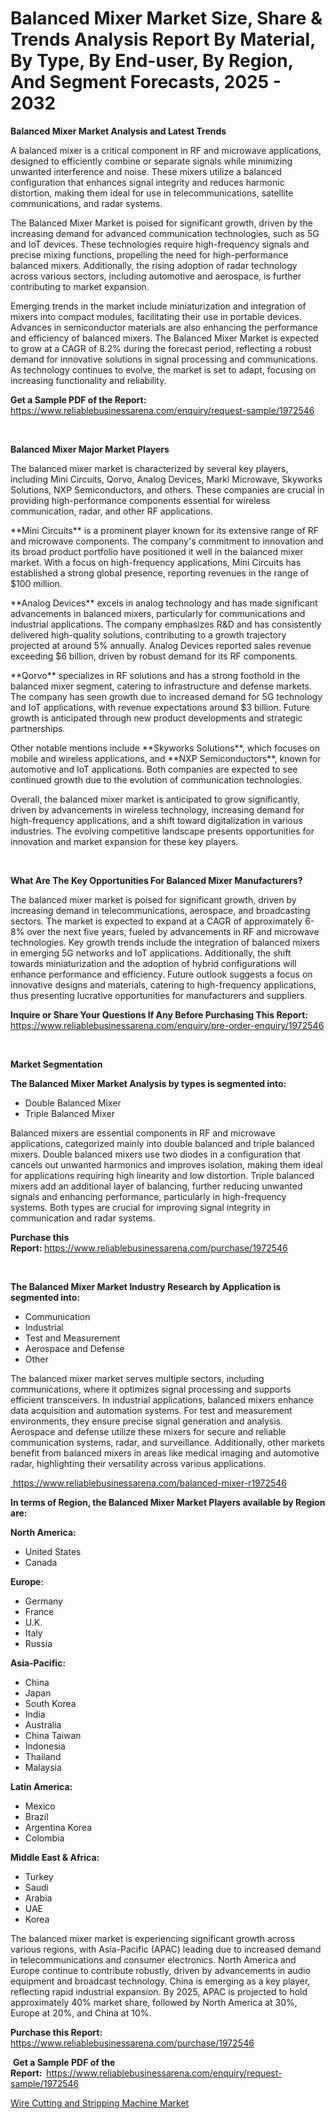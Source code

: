 <p><h1>Balanced Mixer Market Size, Share & Trends Analysis Report By Material, By Type, By End-user, By Region, And Segment Forecasts, 2025 - 2032</h1></p><p><strong>Balanced Mixer Market Analysis and Latest Trends</strong></p>
<p><p>A balanced mixer is a critical component in RF and microwave applications, designed to efficiently combine or separate signals while minimizing unwanted interference and noise. These mixers utilize a balanced configuration that enhances signal integrity and reduces harmonic distortion, making them ideal for use in telecommunications, satellite communications, and radar systems.</p><p>The Balanced Mixer Market is poised for significant growth, driven by the increasing demand for advanced communication technologies, such as 5G and IoT devices. These technologies require high-frequency signals and precise mixing functions, propelling the need for high-performance balanced mixers. Additionally, the rising adoption of radar technology across various sectors, including automotive and aerospace, is further contributing to market expansion.</p><p>Emerging trends in the market include miniaturization and integration of mixers into compact modules, facilitating their use in portable devices. Advances in semiconductor materials are also enhancing the performance and efficiency of balanced mixers. The Balanced Mixer Market is expected to grow at a CAGR of 8.2% during the forecast period, reflecting a robust demand for innovative solutions in signal processing and communications. As technology continues to evolve, the market is set to adapt, focusing on increasing functionality and reliability.</p></p>
<p><strong>Get a Sample PDF of the Report:&nbsp;</strong> <a href="https://www.reliablebusinessarena.com/enquiry/request-sample/1972546?utm_campaign=2288&utm_medium=2&utm_source=Github&utm_content=ia&utm_term=11022025&utm_id=balanced-mixer">https://www.reliablebusinessarena.com/enquiry/request-sample/1972546</a></p>
<p>&nbsp;</p>
<p><strong>Balanced Mixer Major Market Players</strong></p>
<p><p>The balanced mixer market is characterized by several key players, including Mini Circuits, Qorvo, Analog Devices, Marki Microwave, Skyworks Solutions, NXP Semiconductors, and others. These companies are crucial in providing high-performance components essential for wireless communication, radar, and other RF applications.</p><p>**Mini Circuits** is a prominent player known for its extensive range of RF and microwave components. The company's commitment to innovation and its broad product portfolio have positioned it well in the balanced mixer market. With a focus on high-frequency applications, Mini Circuits has established a strong global presence, reporting revenues in the range of $100 million.</p><p>**Analog Devices** excels in analog technology and has made significant advancements in balanced mixers, particularly for communications and industrial applications. The company emphasizes R&D and has consistently delivered high-quality solutions, contributing to a growth trajectory projected at around 5% annually. Analog Devices reported sales revenue exceeding $6 billion, driven by robust demand for its RF components.</p><p>**Qorvo** specializes in RF solutions and has a strong foothold in the balanced mixer segment, catering to infrastructure and defense markets. The company has seen growth due to increased demand for 5G technology and IoT applications, with revenue expectations around $3 billion. Future growth is anticipated through new product developments and strategic partnerships.</p><p>Other notable mentions include **Skyworks Solutions**, which focuses on mobile and wireless applications, and **NXP Semiconductors**, known for automotive and IoT applications. Both companies are expected to see continued growth due to the evolution of communication technologies.</p><p>Overall, the balanced mixer market is anticipated to grow significantly, driven by advancements in wireless technology, increasing demand for high-frequency applications, and a shift toward digitalization in various industries. The evolving competitive landscape presents opportunities for innovation and market expansion for these key players.</p></p>
<p>&nbsp;</p>
<p><strong>What Are The Key Opportunities For Balanced Mixer Manufacturers?</strong></p>
<p><p>The balanced mixer market is poised for significant growth, driven by increasing demand in telecommunications, aerospace, and broadcasting sectors. The market is expected to expand at a CAGR of approximately 6-8% over the next five years, fueled by advancements in RF and microwave technologies. Key growth trends include the integration of balanced mixers in emerging 5G networks and IoT applications. Additionally, the shift towards miniaturization and the adoption of hybrid configurations will enhance performance and efficiency. Future outlook suggests a focus on innovative designs and materials, catering to high-frequency applications, thus presenting lucrative opportunities for manufacturers and suppliers.</p></p>
<p><strong>Inquire or Share Your Questions If Any Before Purchasing This Report:</strong> <a href="https://www.reliablebusinessarena.com/enquiry/pre-order-enquiry/1972546?utm_campaign=2288&utm_medium=2&utm_source=Github&utm_content=ia&utm_term=11022025&utm_id=balanced-mixer">https://www.reliablebusinessarena.com/enquiry/pre-order-enquiry/1972546</a></p>
<p>&nbsp;</p>
<p><strong>Market Segmentation</strong></p>
<p><strong>The Balanced Mixer Market Analysis by types is segmented into:</strong></p>
<p><ul><li>Double Balanced Mixer</li><li>Triple Balanced Mixer</li></ul></p>
<p><p>Balanced mixers are essential components in RF and microwave applications, categorized mainly into double balanced and triple balanced mixers. Double balanced mixers use two diodes in a configuration that cancels out unwanted harmonics and improves isolation, making them ideal for applications requiring high linearity and low distortion. Triple balanced mixers add an additional layer of balancing, further reducing unwanted signals and enhancing performance, particularly in high-frequency systems. Both types are crucial for improving signal integrity in communication and radar systems.</p></p>
<p><strong>Purchase this Report:&nbsp;</strong><a href="https://www.reliablebusinessarena.com/purchase/1972546?utm_campaign=2288&utm_medium=2&utm_source=Github&utm_content=ia&utm_term=11022025&utm_id=balanced-mixer">https://www.reliablebusinessarena.com/purchase/1972546</a></p>
<p>&nbsp;</p>
<p><strong>The Balanced Mixer Market Industry Research by Application is segmented into:</strong></p>
<p><ul><li>Communication</li><li>Industrial</li><li>Test and Measurement</li><li>Aerospace and Defense</li><li>Other</li></ul></p>
<p><p>The balanced mixer market serves multiple sectors, including communications, where it optimizes signal processing and supports efficient transceivers. In industrial applications, balanced mixers enhance data acquisition and automation systems. For test and measurement environments, they ensure precise signal generation and analysis. Aerospace and defense utilize these mixers for secure and reliable communication systems, radar, and surveillance. Additionally, other markets benefit from balanced mixers in areas like medical imaging and automotive radar, highlighting their versatility across various applications.</p></p>
<p><a href="https://www.reliablebusinessarena.com/balanced-mixer-r1972546?utm_campaign=2288&utm_medium=2&utm_source=Github&utm_content=ia&utm_term=11022025&utm_id=balanced-mixer">&nbsp;https://www.reliablebusinessarena.com/balanced-mixer-r1972546</a></p>
<p><strong>In terms of Region, the Balanced Mixer Market Players available by Region are:</strong></p>
<p>
    <p> <strong> North America: </strong>
        <ul>
            <li>United States</li>
            <li>Canada</li>
        </ul>
        </p> 
    <p> <strong> Europe: </strong>
        <ul>
            <li>Germany</li>
            <li>France</li>
            <li>U.K.</li>
            <li>Italy</li>
            <li>Russia</li>
        </ul>
        </p> 
    <p> <strong> Asia-Pacific: </strong>
        <ul>
            <li>China</li>
            <li>Japan</li>
            <li>South Korea</li>
            <li>India</li>
            <li>Australia</li>
            <li>China Taiwan</li>
            <li>Indonesia</li>
            <li>Thailand</li>
            <li>Malaysia</li>
        </ul>
        </p> 
    <p> <strong> Latin America: </strong>
        <ul>
            <li>Mexico</li>
            <li>Brazil</li>
            <li>Argentina Korea</li>
            <li>Colombia</li>
        </ul>
        </p> 
    <p> <strong> Middle East & Africa: </strong>
        <ul>
            <li>Turkey</li>
            <li>Saudi</li>
            <li>Arabia</li>
            <li>UAE</li>
            <li>Korea</li>
        </ul>
    </p>
    </p>
<p><p>The balanced mixer market is experiencing significant growth across various regions, with Asia-Pacific (APAC) leading due to increased demand in telecommunications and consumer electronics. North America and Europe continue to contribute robustly, driven by advancements in audio equipment and broadcast technology. China is emerging as a key player, reflecting rapid industrial expansion. By 2025, APAC is projected to hold approximately 40% market share, followed by North America at 30%, Europe at 20%, and China at 10%.</p></p>
<p><strong>Purchase this Report: </strong><a href="https://www.reliablebusinessarena.com/purchase/1972546?utm_campaign=2288&utm_medium=2&utm_source=Github&utm_content=ia&utm_term=11022025&utm_id=balanced-mixer">https://www.reliablebusinessarena.com/purchase/1972546</a></p>
<p>&nbsp;<strong>Get a Sample PDF of the Report:&nbsp;&nbsp;</strong><a href="https://www.reliablebusinessarena.com/enquiry/request-sample/1972546?utm_campaign=2288&utm_medium=2&utm_source=Github&utm_content=ia&utm_term=11022025&utm_id=balanced-mixer">https://www.reliablebusinessarena.com/enquiry/request-sample/1972546</a></p>
<p><strong></strong></p>
<p><p><a href="https://github.com/krinerstormy331/Market-Research-Report-List-1/blob/main/wire-cutting-and-stripping-machine-market.md?utm_campaign=2288&utm_medium=2&utm_source=Github&utm_content=ia&utm_term=11022025&utm_id=balanced-mixer">Wire Cutting and Stripping Machine Market</a></p></p>